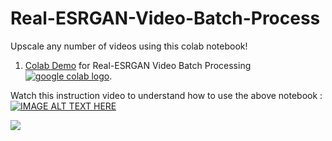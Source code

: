 # Real-ESRGAN-Video-Batch-Process
Upscale any number of videos using this colab notebook!

1. [Colab Demo](https://colab.research.google.com/drive/1qI-mlruopBCFO6MG7dmBINDQsk8hvGJA?usp=sharing) for Real-ESRGAN Video Batch Processing <a href="https://colab.research.google.com/drive/1qI-mlruopBCFO6MG7dmBINDQsk8hvGJA?usp=sharing"><img src="https://colab.research.google.com/assets/colab-badge.svg" alt="google colab logo"></a>.


Watch this instruction video to understand how to use the above notebook :
[![IMAGE ALT TEXT HERE](https://img.youtube.com/vi/19qJHkBB8pY/0.jpg)](https://www.youtube.com/watch?v=19qJHkBB8pY)


![](https://i.ibb.co/hBYy5F2/comapare.jpg)
